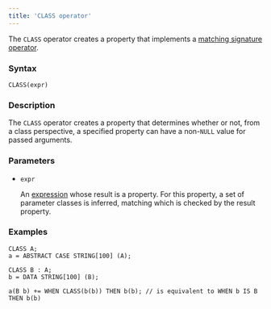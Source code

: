 ```yaml
---
title: 'CLASS operator'
---
```


The `CLASS` operator creates a property that implements a [matching signature operator](Property_signature_CLASS.md).

### Syntax

    CLASS(expr) 

### Description

The `CLASS` operator creates a property that determines whether or not, from a class perspective, a specified property can have a non-`NULL` value for passed arguments.

### Parameters

- `expr`

    An [expression](Expression.md) whose result is a property. For this property, a set of parameter classes is inferred, matching which is checked by the result property. 

### Examples

```lsf
CLASS A;
a = ABSTRACT CASE STRING[100] (A);

CLASS B : A;
b = DATA STRING[100] (B);

a(B b) += WHEN CLASS(b(b)) THEN b(b); // is equivalent to WHEN b IS B THEN b(b)
```
